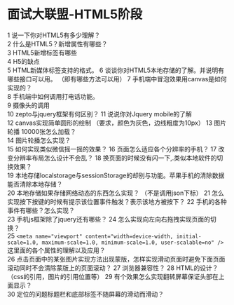 # 面试大联盟-HTML5阶段

1	说一下你对HTML5有多少理解？	
2	什么是HTML5？新增属性有哪些？	
3	HTML5新增标签有哪些	
4	H5的缺点	
5	HTML新媒体标签支持的格式。	
6	谈谈你对HTML5本地存储的了解。并说明有哪些接口可以用。	（即有哪些方法可以用）
7	手机端中冒泡效果用canvas是如何实现的？	
8	手机端中如何调用打电话功能。	
9	摄像头的调用	
10	zepto与jquery框架有何区别？
11	说说你对Jquery mobile的了解	
12	canvas实现简单圆形的绘制	（要求，颜色为灰色，边线粗度为10px）
13	图片轮播 10000张怎么加载？	
14	图片轮播怎么实现？	
15	如何实现类似微信摇一摇的效果？	
16	页面怎么适应各个分辨率的手机？	
17	改变分辨率布局怎么设计不会乱？	
18	换页面的时候没有闪一下,.类似本地软件的切换效果？	
19	本地存储localstorage与sessionStorage的却别与功能。苹果手机的清除数据能否清除本地存储？	
20	本地存储如果存储网络动态的东西怎么实现？	（不是调用json下标）
21	怎么实现按下按键的时候有提示该位置事件触发？表示该地方被按下？	
22	手机的各种事件有哪些？怎么实现？	
23	手机js框架除了jquery还有哪些？	
24	怎么实现向左向右拖拽实现页面的切换？	
25	`<meta name="viewport" content="width=device-width, initial-scale=1.0, maximum-scale=1.0, minimum-scale=1.0, user-scalable=no" />`这里面的各个属性的理解以及应用？	
26	点击页面中的某张图片实现方法出现蒙版，怎样实现滑动页面时避免下面页面滚动同时不会清除蒙版上的页面滚动？	
27	浏览器兼容性？	
28	HTML的设计？	（css的引用，图片的引用位置等）
29	有个效果怎么实现翻转屏幕保证头部在上面显示？	
30	定位的问题标题栏和底部标签不随屏幕的滑动而滑动？	
